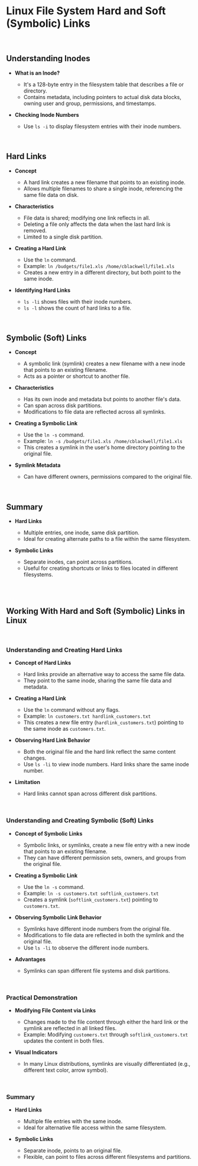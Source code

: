 # Linux File System Hard and Soft (Symbolic) Links

<br/>

## Understanding Inodes

- **What is an Inode?**
  - It's a 128-byte entry in the filesystem table that describes a file or directory.
  - Contains metadata, including pointers to actual disk data blocks, owning user and group, permissions, and timestamps.

- **Checking Inode Numbers**
  - Use `ls -i` to display filesystem entries with their inode numbers.

<br/>

## Hard Links

- **Concept**
  - A hard link creates a new filename that points to an existing inode.
  - Allows multiple filenames to share a single inode, referencing the same file data on disk.

- **Characteristics**
  - File data is shared; modifying one link reflects in all.
  - Deleting a file only affects the data when the last hard link is removed.
  - Limited to a single disk partition.

- **Creating a Hard Link**
  - Use the `ln` command.
  - Example: `ln /budgets/file1.xls /home/cblackwell/file1.xls`
  - Creates a new entry in a different directory, but both point to the same inode.

- **Identifying Hard Links**
  - `ls -li` shows files with their inode numbers.
  - `ls -l` shows the count of hard links to a file.

<br/>

## Symbolic (Soft) Links

- **Concept**
  - A symbolic link (symlink) creates a new filename with a new inode that points to an existing filename.
  - Acts as a pointer or shortcut to another file.

- **Characteristics**
  - Has its own inode and metadata but points to another file's data.
  - Can span across disk partitions.
  - Modifications to file data are reflected across all symlinks.

- **Creating a Symbolic Link**
  - Use the `ln -s` command.
  - Example: `ln -s /budgets/file1.xls /home/cblackwell/file1.xls`
  - This creates a symlink in the user's home directory pointing to the original file.

- **Symlink Metadata**
  - Can have different owners, permissions compared to the original file.

<br/>

## Summary

- **Hard Links**
  - Multiple entries, one inode, same disk partition.
  - Ideal for creating alternate paths to a file within the same filesystem.

- **Symbolic Links**
  - Separate inodes, can point across partitions.
  - Useful for creating shortcuts or links to files located in different filesystems.


<br/>
<br/>

## Working With Hard and Soft (Symbolic) Links in Linux

<br/>

### Understanding and Creating Hard Links

- **Concept of Hard Links**
  - Hard links provide an alternative way to access the same file data.
  - They point to the same inode, sharing the same file data and metadata.

- **Creating a Hard Link**
  - Use the `ln` command without any flags.
  - Example: `ln customers.txt hardlink_customers.txt`
  - This creates a new file entry (`hardlink_customers.txt`) pointing to the same inode as `customers.txt`.

- **Observing Hard Link Behavior**
  - Both the original file and the hard link reflect the same content changes.
  - Use `ls -li` to view inode numbers. Hard links share the same inode number.

- **Limitation**
  - Hard links cannot span across different disk partitions.

<br/>

### Understanding and Creating Symbolic (Soft) Links

- **Concept of Symbolic Links**
  - Symbolic links, or symlinks, create a new file entry with a new inode that points to an existing filename.
  - They can have different permission sets, owners, and groups from the original file.

- **Creating a Symbolic Link**
  - Use the `ln -s` command.
  - Example: `ln -s customers.txt softlink_customers.txt`
  - Creates a symlink (`softlink_customers.txt`) pointing to `customers.txt`.

- **Observing Symbolic Link Behavior**
  - Symlinks have different inode numbers from the original file.
  - Modifications to file data are reflected in both the symlink and the original file.
  - Use `ls -li` to observe the different inode numbers.

- **Advantages**
  - Symlinks can span different file systems and disk partitions.

<br/>

### Practical Demonstration

- **Modifying File Content via Links**
  - Changes made to the file content through either the hard link or the symlink are reflected in all linked files.
  - Example: Modifying `customers.txt` through `softlink_customers.txt` updates the content in both files.

- **Visual Indicators**
  - In many Linux distributions, symlinks are visually differentiated (e.g., different text color, arrow symbol).

<br/>

### Summary

- **Hard Links**
  - Multiple file entries with the same inode.
  - Ideal for alternative file access within the same filesystem.

- **Symbolic Links**
  - Separate inode, points to an original file.
  - Flexible, can point to files across different filesystems and partitions.
